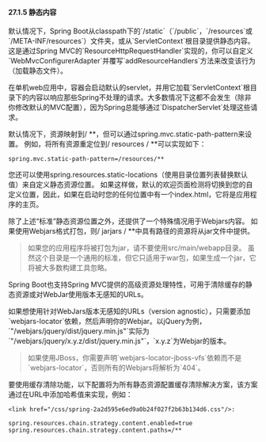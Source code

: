 #### 27.1.5 静态内容

默认情况下，Spring Boot从classpath下的\`/static\`（\`/public\`，\`/resources\`或\`/META-INF/resources\`）文件夹，或从\`ServletContext\`根目录提供静态内容。这是通过Spring MVC的\`ResourceHttpRequestHandler\`实现的，你可以自定义\`WebMvcConfigurerAdapter\`并覆写\`addResourceHandlers\`方法来改变该行为（加载静态文件）。

在单机web应用中，容器会启动默认的servlet，并用它加载\`ServletContext\`根目录下的内容以响应那些Spring不处理的请求。大多数情况下这都不会发生（除非你修改默认的MVC配置），因为Spring总能够通过\`DispatcherServlet\`处理这些请求。

默认情况下，资源映射到/ \*\*，但可以通过spring.mvc.static-path-pattern来设置。 例如，将所有资源重定位到/ resources / \*\*可以实现如下：

```
spring.mvc.static-path-pattern=/resources/**
```

您还可以使用spring.resources.static-locations（使用目录位置列表替换默认值）来自定义静态资源位置。 如果这样做，默认的欢迎页面检测将切换到您的自定义位置，因此，如果在启动时您的任何位置中有一个index.html，它将是应用程序的主页。

除了上述“标准”静态资源位置之外，还提供了一个特殊情况用于Webjars内容。 如果使用Webjars格式打包，则/ jarjars / \*\*中具有路径的资源将从jar文件中提供。

> 如果您的应用程序将被打包为jar，请不要使用src/main/webapp目录。 虽然这个目录是一个通用的标准，但它只适用于war包，如果生成一个jar，它将被大多数构建工具忽略。

Spring Boot也支持Spring MVC提供的高级资源处理特性，可用于清除缓存的静态资源或对WebJar使用版本无感知的URLs。

如果想使用针对WebJars版本无感知的URLs（version agnostic），只需要添加\`webjars-locator\`依赖，然后声明你的Webjar。以jQuery为例，\`"/webjars/jquery/dist/jquery.min.js"\`实际为\`"/webjars/jquery/x.y.z/dist/jquery.min.js"\`，\`x.y.z\`为Webjar的版本。

> 如果使用JBoss，你需要声明\`webjars-locator-jboss-vfs\`依赖而不是\`webjars-locator\`，否则所有的Webjars将解析为\`404\`。

要使用缓存清除功能，以下配置将为所有静态资源配置缓存清除解决方案，该方案通过在URL中添加哈希值来实现，例如：

```
<link href="/css/spring-2a2d595e6ed9a0b24f027f2b63b134d6.css"/>:
```

```
spring.resources.chain.strategy.content.enabled=true
spring.resources.chain.strategy.content.paths=/**
```




